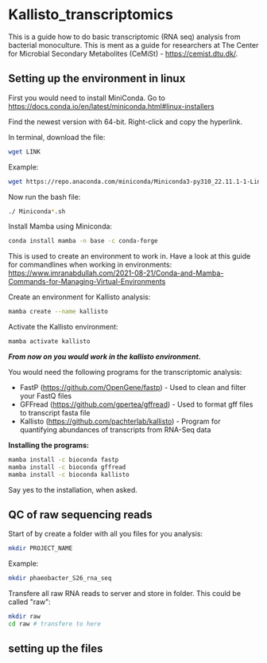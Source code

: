 # Kallisto_transcriptomics
This is a guide how to do basic transcriptomic (RNA seq) analysis from bacterial monoculture. This is ment as a guide for researchers at The Center for Microbial Secondary Metabolites (CeMiSt) - https://cemist.dtu.dk/.   

## Setting up the environment in linux

First you would need to install MiniConda. 
Go to https://docs.conda.io/en/latest/miniconda.html#linux-installers 

Find the newest version with 64-bit. Right-click and copy the hyperlink.

In terminal, download the file: 
```bash
wget LINK
```
Example: 
```bash
wget https://repo.anaconda.com/miniconda/Miniconda3-py310_22.11.1-1-Linux-x86_64.sh
```

Now run the bash file: 

```bash
./ Miniconda*.sh
```

Install Mamba using Miniconda:
```bash
conda install mamba -n base -c conda-forge
```
This is used to create an environment to work in. Have a look at this guide for commandlines when working in environments: 
https://www.imranabdullah.com/2021-08-21/Conda-and-Mamba-Commands-for-Managing-Virtual-Environments 

Create an environment for Kallisto analysis:
```bash
mamba create --name kallisto
```
Activate the Kallisto environment: 
```bash
mamba activate kallisto 
```
***From now on you would work in the kallisto environment.***

You would need the following programs for the transcriptomic analysis: 
- FastP (https://github.com/OpenGene/fastp) - Used to clean and filter your FastQ files 
- GFFread (https://github.com/gpertea/gffread) - Used to format gff files to transcript fasta file
- Kallisto (https://github.com/pachterlab/kallisto) - Program for quantifying abundances of transcripts from RNA-Seq data 

**Installing the programs:** 
```bash
mamba install -c bioconda fastp
mamba install -c bioconda gffread
mamba install -c bioconda kallisto
```
Say yes to the installation, when asked. 

## QC of raw sequencing reads
Start of by create a folder with all you files for you analysis: 
```bash
mkdir PROJECT_NAME 
```
Example: 
```bash
mkdir phaeobacter_S26_rna_seq 
```
Transfere all raw RNA reads to server and store in folder. This could be called "raw": 
```bash
mkdir raw 
cd raw # transfere to here
```



## setting up the files
